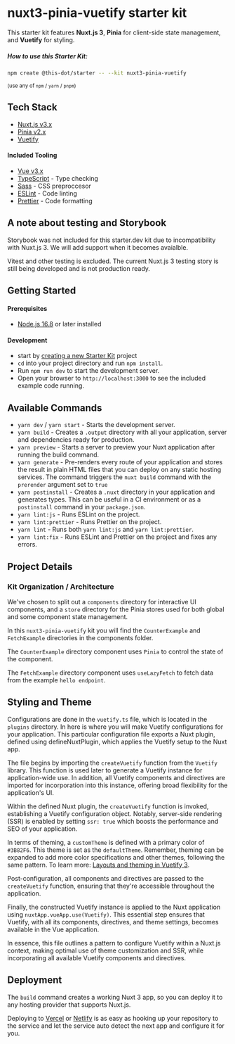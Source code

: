 # nuxt3-pinia-vuetify starter kit

This starter kit features **Nuxt.js 3**, **Pinia** for client-side state management, and **Vuetify** for styling.

##### How to use this Starter Kit:

```bash
npm create @this-dot/starter -- --kit nuxt3-pinia-vuetify
```

<sub>(use any of `npm` / `yarn` / `pnpm`)</sub>

## Tech Stack

- [Nuxt.js v3.x](https://nuxt.com/)
- [Pinia v2.x](https://pinia.vuejs.org/)
- [Vuetify](https://vuetifyjs.com/)

#### Included Tooling

- [Vue v3.x](https://vuejs.org/)
- [TypeScript](https://www.typescriptlang.org/) - Type checking
- [Sass](https://sass-lang.com/guide) - CSS preproccesor
- [ESLint](https://eslint.org/) - Code linting
- [Prettier](https://prettier.io/) - Code formatting

## A note about testing and Storybook

Storybook was not included for this starter.dev kit due to incompatibility with Nuxt.js 3. We will add support when it becomes avaialble.

Vitest and other testing is excluded. The current Nuxt.js 3 testing story is still being developed and is not production ready.

## Getting Started

#### Prerequisites

- [Node.js 16.8](https://nodejs.org/) or later installed

#### Development

- start by [creating a new Starter Kit](https://starter.dev/) project
- `cd` into your project directory and run `npm install`.
- Run `npm run dev` to start the development server.
- Open your browser to `http://localhost:3000` to see the included example code running.

## Available Commands

- `yarn dev` / `yarn start` - Starts the development server.
- `yarn build` - Creates a `.output` directory with all your application, server and dependencies ready for production.
- `yarn preview` - Starts a server to preview your Nuxt application after running the build command.
- `yarn generate` - Pre-renders every route of your application and stores the result in plain HTML files that you can deploy on any static hosting services. The command triggers the `nuxt build` command with the `prerender` argument set to `true`
- `yarn postinstall` - Creates a `.nuxt` directory in your application and generates types. This can be useful in a CI environment or as a `postinstall` command in your `package.json`.
- `yarn lint:js` - Runs ESLint on the project.
- `yarn lint:prettier` - Runs Prettier on the project.
- `yarn lint` - Runs both `yarn lint:js` and `yarn lint:prettier`.
- `yarn lint:fix` - Runs ESLint and Prettier on the project and fixes any errors.

## Project Details

### Kit Organization / Architecture

We've chosen to split out a `components` directory for interactive UI components, and a `store` directory for the Pinia stores used for both global and some component state management.

In this `nuxt3-pinia-vuetify` kit you will find the `CounterExample` and `FetchExample` directories in the components folder.

The `CounterExample` directory component uses `Pinia` to control the state of the component.

The `FetchExample` directory component uses `useLazyFetch` to fetch data from the example `hello endpoint`.

## Styling and Theme
Configurations are done in the `vuetify.ts` file, which is located in the `plugins` directory. In here is where you will make Vuetify configurations for your application. This particular configuration file exports a Nuxt plugin, defined using defineNuxtPlugin, which applies the Vuetify setup to the Nuxt app.

The file begins by importing the `createVuetify` function from the `Vuetify` library. This function is used later to generate a Vuetify instance for application-wide use. In addition, all Vuetify components and directives are imported for incorporation into this instance, offering broad flexibility for the application's UI.

Within the defined Nuxt plugin, the `createVuetify` function is invoked, establishing a Vuetify configuration object. Notably, server-side rendering (SSR) is enabled by setting `ssr: true` which boosts the performance and SEO of your application.

In terms of theming, a `customTheme` is defined with a primary color of `#3B82F6`. This theme is set as the `defaultTheme`. Remember, theming can be expanded to add more color specifications and other themes, following the same pattern. To learn more: [Layouts and theming in Vuetify 3](https://www.thisdot.co/blog/layouts-and-theming-in-vuetify-3/).

Post-configuration, all components and directives are passed to the `createVuetify` function, ensuring that they're accessible throughout the application.

Finally, the constructed Vuetify instance is applied to the Nuxt application using `nuxtApp.vueApp.use(Vuetify)`. This essential step ensures that Vuetify, with all its components, directives, and theme settings, becomes available in the Vue application.

In essence, this file outlines a pattern to configure Vuetify within a Nuxt.js context, making optimal use of theme customization and SSR, while incorporating all available Vuetify components and directives.

## Deployment

The `build` command creates a working Nuxt 3 app, so you can deploy it to any hosting provider that supports Nuxt.js.

Deploying to [Vercel](https://vercel.com) or [Netlify](https://www.netlify.com) is as easy as hooking up your repository to the service and let the service auto detect the next app and configure it for you.
